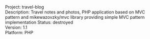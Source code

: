 Project: travel-blog  
Description: Travel notes and photos, 
PHP application based on MVC pattern and mikewazovzky/mvc library providing simple MVC pattern implementation
Status: destroyed  
Version: 1.1  
Platform: PHP
